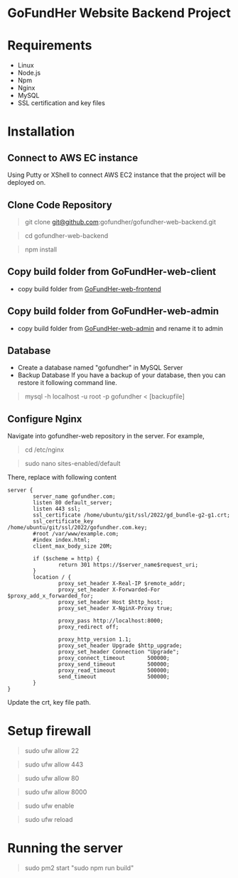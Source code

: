 
# GoFundHer Website Backend Project

# Requirements
- Linux
- Node.js
- Npm
- Nginx
- MySQL
- SSL certification and key files

# Installation

## Connect to AWS EC instance
Using Putty or XShell to connect AWS EC2 instance that the project will be deployed on.

## Clone Code Repository
> git clone git@github.com:gofundher/gofundher-web-backend.git

> cd gofundher-web-backend

> npm install

## Copy build folder from GoFundHer-web-client
- copy build folder from [GoFundHer-web-frontend](https://github.com/gofundher/gofundher-web-frontend "GoFundHer-web-frontend")

## Copy build folder from GoFundHer-web-admin
- copy build folder from [GoFundHer-web-admin](https://github.com/gofundher/gofundher-web-admin "GoFundHer-web-admin") and rename it to admin

## Database
- Create a database named "gofundher" in MySQL Server
- Backup Database
If you have a backup of your database, then you can restore it following command line.
> mysql -h localhost -u root -p gofundher < [backupfile]

## Configure Nginx
Navigate into gofundher-web repository in the server. For example,
> cd /etc/nginx

> sudo nano sites-enabled/default

There, replace with following content

```
server {
        server_name gofundher.com;
        listen 80 default_server;
        listen 443 ssl;
        ssl_certificate /home/ubuntu/git/ssl/2022/gd_bundle-g2-g1.crt;
        ssl_certificate_key /home/ubuntu/git/ssl/2022/gofundher.com.key;
        #root /var/www/example.com;
        #index index.html;
        client_max_body_size 20M;

        if ($scheme = http) {
                return 301 https://$server_name$request_uri;
        }
        location / {
                proxy_set_header X-Real-IP $remote_addr;
                proxy_set_header X-Forwarded-For $proxy_add_x_forwarded_for;
                proxy_set_header Host $http_host;
                proxy_set_header X-NginX-Proxy true;

                proxy_pass http://localhost:8000;
                proxy_redirect off;

                proxy_http_version 1.1;
                proxy_set_header Upgrade $http_upgrade;
                proxy_set_header Connection "Upgrade";
                proxy_connect_timeout       500000;
                proxy_send_timeout          500000;
                proxy_read_timeout          500000;
                send_timeout                500000;
        }
}

```

Update the crt, key file path.

# Setup firewall
> sudo ufw allow 22

> sudo ufw allow 443

> sudo ufw allow 80

> sudo ufw allow 8000

> sudo ufw enable

> sudo ufw reload

# Running the server
> sudo pm2 start "sudo npm run build"

